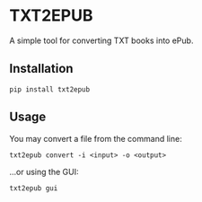# TXT2EPUB

A simple tool for converting TXT books into ePub.

## Installation

```shell
pip install txt2epub
```

## Usage

You may convert a file from the command line:

```shell
txt2epub convert -i <input> -o <output>
```

...or using the GUI:

```shell
txt2epub gui
```
